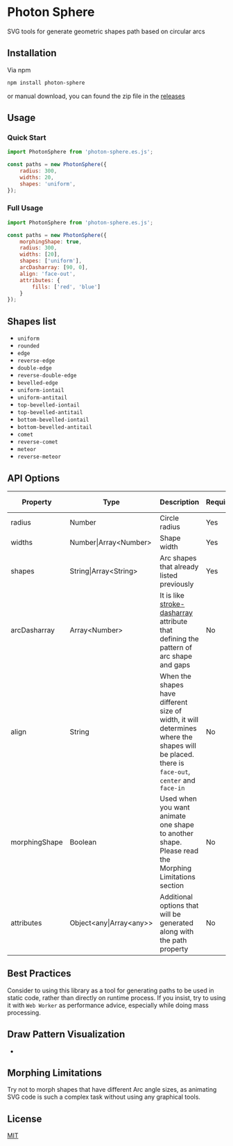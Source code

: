# Photon Sphere

SVG tools for generate geometric shapes path based on circular arcs

## Installation

Via npm

```bash
npm install photon-sphere
```

or manual download, you can found the zip file in the [releases](https://github.com/MarrieMitsu/photon-sphere/releases)

## Usage

### Quick Start

```javascript
import PhotonSphere from 'photon-sphere.es.js';

const paths = new PhotonSphere({
    radius: 300,
    widths: 20,
    shapes: 'uniform',
});
```

### Full Usage

```javascript
import PhotonSphere from 'photon-sphere.es.js';

const paths = new PhotonSphere({
    morphingShape: true,
    radius: 300,
    widths: [20],
    shapes: ['uniform'],
    arcDasharray: [90, 0],
    align: 'face-out',
    attributes: {
        fills: ['red', 'blue']
    }
});
```

## Shapes list
- `uniform`
- `rounded`
- `edge`
- `reverse-edge`
- `double-edge`
- `reverse-double-edge`
- `bevelled-edge`
- `uniform-iontail`
- `uniform-antitail`
- `top-bevelled-iontail`
- `top-bevelled-antitail`
- `bottom-bevelled-iontail`
- `bottom-bevelled-antitail`
- `comet`
- `reverse-comet`
- `meteor`
- `reverse-meteor`

## API Options

| Property | Type | Description | Required | Default Value |
|-|-|-|-|-|
| radius | Number | Circle radius | Yes | - |
| widths | Number\|Array\<Number> | Shape width | Yes | - |
| shapes | String\|Array\<String> | Arc shapes that already listed previously | Yes | `uniform` |
| arcDasharray | Array\<Number> | It is like [stroke-dasharray](https://developer.mozilla.org/en-US/docs/Web/SVG/Attribute/stroke-dasharray) attribute that defining the pattern of arc shape and gaps | No | - |
| align | String | When the shapes have different size of width, it will determines where the shapes will be placed. there is `face-out`, `center` and `face-in` | No | `face-out` |
| morphingShape | Boolean | Used when you want animate one shape to another shape. Please read the Morphing Limitations section | No | false |
| attributes | Object\<any\|Array\<any>> | Additional options that will be generated along with the path property | No | - |

## Best Practices

Consider to using this library as a tool for generating paths to be used in static code, rather than directly on runtime process. If you insist, try to using it with `Web Worker` as performance advice, especially while doing mass processing.

## Draw Pattern Visualization
- 

## Morphing Limitations

Try not to morph shapes that have different Arc angle sizes, as animating SVG code is such a complex task without using any graphical tools.

## License

[MIT](https://choosealicense.com/licenses/mit/)